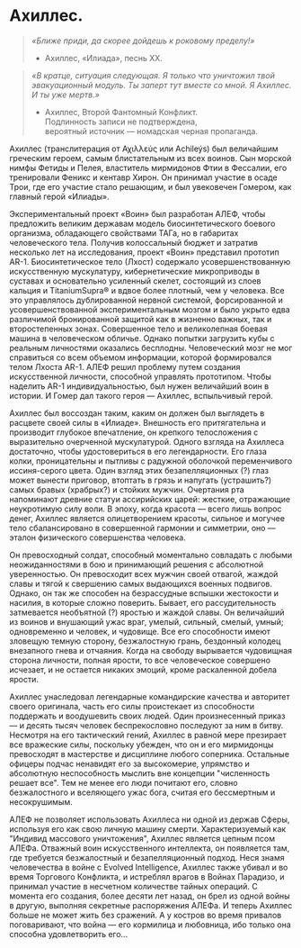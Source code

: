 # Ахиллес.

> _«Ближе приди, да скорее дойдешь к роковому пределу!»_
>
> * Ахиллес, «Илиада», песнь ХХ.





> _«В кратце, ситуация следующая. Я только что уничтожил твой эвакуационный модуль. Ты заперт тут вместе со мной. Я Ахиллес. И ты уже мертв.»_
>
> * Ахиллес, Второй Фантомный Конфликт.  
>   Подлинность записи не подтверждена,  
>   вероятный источник — номадская черная пропаганда.

Ахиллес \(транслитерация от Αχιλλεύς или Achileýs\) был величайшим греческим героем, самым блистательным из всех воинов. Сын морской нимфы Фетиды и Пелея, властитель мирмидонов Фтии в Фессалии, его тренировали Феникс и кентавр Хирон. Он принимал участие в осаде Трои, где его участие стало решающим, и был увековечен Гомером, как главный герой «Илиады».

Экспериментальный проект «Воин» был разработан АЛЕФ, чтобы предложить великим державам модель биосинтетического боевого организма, обладающего свойствами ТАГа, но в габаритах человеческого тела. Получив колоссальный бюджет и затратив несколько лет на исследования, проект «Воин» представил прототип AR-1. Биосинтетическое тело \(Лхост\) содержало усовершенствованную искусственную мускулатуру, кибернетические микроприводы в суставах и основательно усиленный скелет, состоящий из слоев кальция и TitaniumSupra® и вдвое более плотный, чем у человека. Все это управлялось дублированной нервной системой, форсированной и усовершенствованной экспериментальным мозгом и было укрыто едва различимой бронированной защитой как в жизненно важных, так и второстепенных зонах. Совершенное тело и великолепная боевая машина в человеческом обличье. Однако попытки загрузить кубы с реальным личностями оказались бесплодны. Человеческий мозг не мог справиться со всем объемом информации, которой формировался телом Лхоста AR-1. АЛЕФ решил проблему путем создания искусственной личности, способной управлять прототипом. Чтобы наделить AR-1 индивидуальностью, был нужен величайший воин в истории. И Гомер дал такого героя — Ахиллес, вспыльчивый герой.

Ахиллес был воссоздан таким, каким он должен был выглядеть в расцвете своей силы в «Илиаде». Внешность его притягательна и производит глубокое впечатление, он крепкого телосложения с выразительно очерченной мускулатурой. Одного взгляда на Ахиллеса достаточно, чтобы удостовериться в его легендарности. Его глаза колки, проницательны и пытливы с радужной оболочкой переменчивого иссиня-серого цвета. Один взгляд этих безапелляционных \(?\) глаз может вынести приговор, втоптать в грязь и напугать \(устрашить?\) самых бравых \(храбрых?\) и стойких мужчин. Очертания рта напоминают древние статуи ассирийских царей: жесткие, отражающие неукротимую силу воли. В эпоху, когда красота — всего лишь вопрос денег, Ахиллес является олицетворением красоты, сильное и могучее тело сбалансировано в совершенной гармонии и симметрии, оно — эталон физического совершенства человека.

Он превосходный солдат, способный моментально совладать с любыми неожиданностями в бою и принимающий решения с абсолютной уверенностью. Он превосходит всех мужчин своей отвагой, жаждой славы и тягой к свершению самых выдающихся военных подвигов. Однако, он так же способен на безрассудные вспышки жестокости и насилия, в которые сложно поверить. Бывает, его рассудительность затмевается необъятной \(?\) яростью и жаждой славы. Он величайший из воинов и внушающий ужас враг, умелый, сильный, смелый, умный; одновременно и человек, и чудовище. Все его способности имеют зловещую темную сторону, безжалостную грань, бездонный колодец внезапного гнева и отчаяния. Когда на свободу вырывается чудовищная сторона личности, полная ярости, то все человеческое совершено исчезает, и не остается никаких эмоций, кроме раскаленной добела ярости.

Ахиллес унаследовал легендарные командирские качества и авторитет своего оригинала, часть его силы проистекает из способности поддержать и воодушевить своих людей. Один произнесенный приказ — и десять тысяч человек беспрекословно последуют за ним в битву. Несмотря на его тактический гений, Ахиллес в равной мере презирает все вражеские силы, поскольку убежден, что он и его мирмидонцы превосходят в мастерстве и дисциплине любого соперника. Остальные офицеры подчас ненавидят его за высокомерие, упрямство и абсолютную неспособность мыслить вне концепции "численность решает все". Тем не менее его люди почитают его, словно безжалостного и вселяющего ужас бога, считая его бессмертным и несокрушимым.

АЛЕФ не позволяет использовать Ахиллеса ни одной из держав Сферы, используя его как свою личную машину смерти. Характеризуемый как "Индивид массового уничтожения", Ахиллес является цепным псом АЛЕФа. Отважный воин искусственного интеллекта, он появляется там, где требуется безжалостный и безапелляционный подход. Неся знамя человечества в войне с Evolved Intelligence, Ахиллес также убивал и во время Торгового Конфликта, и истреблял врагов в Войнах Парадизо, и принимал участие в несчетном количестве тайных операций. С момента его создания, более десяти лет назад, он брел из одной войны в другую, выполняя секретные распоряжения АЛЕФа. И теперь Ахиллес больше не может жить без сражений. А у костров во время привалов поговаривают, что война — его кормилица и любовница, ибо только она способна удовлетворить его...

